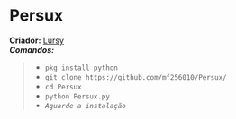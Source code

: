 # Persux
**Criador:** [Lursy](https://www.youtube.com/channel/UCwmkiKIZHL1wscYHfIINZKw)  
***Comandos:***
> - `pkg install python`  
> - `git clone https://github.com/mf256010/Persux/`
> - `cd Persux`
> - `python Persux.py`
> - *`Aguarde a instalação`*
